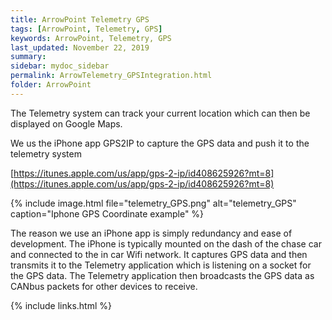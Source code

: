 ```yaml
---
title: ArrowPoint Telemetry GPS
tags: [ArrowPoint, Telemetry, GPS]
keywords: ArrowPoint, Telemetry, GPS
last_updated: November 22, 2019
summary:
sidebar: mydoc_sidebar
permalink: ArrowTelemetry_GPSIntegration.html
folder: ArrowPoint
---
```


The Telemetry system can track your current location which can then be displayed on Google Maps.

We us the iPhone app GPS2IP to capture the GPS data and push it to the telemetry system

[https://itunes.apple.com/us/app/gps-2-ip/id408625926?mt=8](https://itunes.apple.com/us/app/gps-2-ip/id408625926?mt=8)

{% include image.html file="telemetry_GPS.png" alt="telemetry_GPS" caption="Iphone GPS Coordinate example" %}


The reason we use an iPhone app is simply redundancy and ease of development. The iPhone is typically mounted on the dash of the chase car and connected to the in car Wifi network. It captures GPS data and then transmits it to the Telemetry application which is listening on a socket for the GPS data. The Telemetry application then broadcasts the GPS data as CANbus packets for other devices to receive.

{% include links.html %}